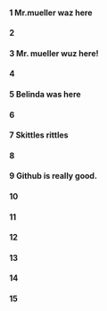 #### 1 Mr.mueller waz here 
#### 2
#### 3 Mr. mueller wuz here!
#### 4
#### 5 Belinda was here 
#### 6
#### 7 Skittles rittles 
#### 8
#### 9 Github is really good. 
#### 10
#### 11
#### 12
#### 13
#### 14
#### 15